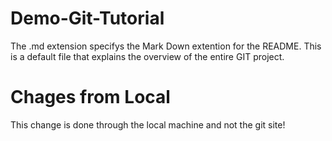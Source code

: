 # Demo-Git-Tutorial

The .md extension specifys the Mark Down extention for the README.
This is a default file that explains the overview of the entire GIT project.

# Chages from Local

This change is done through the local machine and not the git site!
